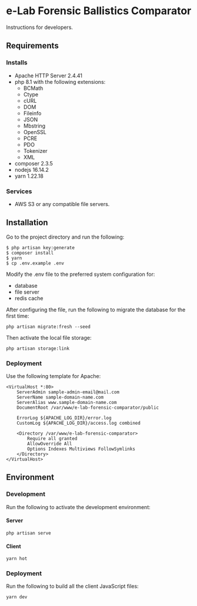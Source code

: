 # e-Lab Forensic Ballistics Comparator

Instructions for developers.

## Requirements

### Installs

- Apache HTTP Server 2.4.41
- php 8.1 with the following extensions:
    - BCMath
    - Ctype
    - cURL
    - DOM
    - Fileinfo
    - JSON
    - Mbstring
    - OpenSSL
    - PCRE
    - PDO
    - Tokenizer
    - XML
- composer 2.3.5
- nodejs 16.14.2
- yarn 1.22.18

### Services

- AWS S3 or any compatible file servers.

## Installation

Go to the project directory and run the following:

```
$ php artisan key:generate
$ composer install
$ yarn
$ cp .env.example .env
```

Modify the .env file to the preferred system configuration for:

- database
- file server
- redis cache

After configuring the file, run the following to migrate the database for the
first time:

```
php artisan migrate:fresh --seed
```

Then activate the local file storage:

```
php artisan storage:link
```

### Deployment

Use the following template for Apache:

```
<VirtualHost *:80>
    ServerAdmin sample-admin-email@mail.com
    ServerName sample-domain-name.com
    ServerAlias www.sample-domain-name.com
    DocumentRoot /var/www/e-lab-forensic-comparator/public

    ErrorLog ${APACHE_LOG_DIR}/error.log
    CustomLog ${APACHE_LOG_DIR}/access.log combined

    <Directory /var/www/e-lab-forensic-comparator>
        Require all granted
        AllowOverride All
        Options Indexes Multiviews FollowSymlinks
    </Directory>
</VirtualHost>

```

## Environment

### Development

Run the following to activate the development environment:

#### Server

```
php artisan serve
```

#### Client

```
yarn hot
```

### Deployment

Run the following to build all the client JavaScript files:

```
yarn dev
```
